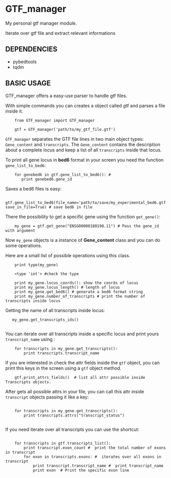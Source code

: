 # GTF_manager
My personal gtf manager module.

Iterate over gtf file and extract relevant informations
## DEPENDENCIES

- pybedtools
- tqdm

## BASIC USAGE

GTF_manager offers a easy-use parser to handle gtf files.

With simple commands you can creates a object called gtf and parses a file inside it.
```
    from GTF_manager import GTF_manager
    
    gtf = GTF_manager('path/to/my_gtf_file.gtf')
```

`GTF_manager` separates the GTF file lines in two main object types:  `Gene_content` and `transcripts`.
The `Gene_content` contains the description about a complete locus and keep a list of all `transcripts` inside that locus.

To print all gene locus in **bed6** format in your screen you need the function `gene_list_to_bed6`:
```
    for genebed6 in gtf.gene_list_to_bed6(): #
       print genebed6.gene_id
```
Saves a bed6 files is easy:
```
    gtf.gene_list_to_bed6(file_name='path/to/save/my_experimental_bed6.gtf', save_in_file=True) # save bed6 in file
```
There the possibility to get a specific gene using the function `get_gene()`:

```
    my_gene = gtf.get_gene("ENSG00000180198.11") # Pass the gene_id with argument
```
Now `my_gene` objects is a instance of **Gene_content** class and you can do some operations.

Here are a small list of possible operations using this class.

``` 
    print type(my_gene)
    
    <type 'int'> #check the type
    
    print my_gene.locus_coords(): show the coords of locus
    print my_gene.locus_length() # length of locus
    print my_gene.get_bed6() # generate a bed6 format string
    print my_gene.number_of_transcripts # print the number of transcripts inside locus
 ```
 
 Getting the name of all transcripts inside locus:
 ```
    my_gene.get_transcripts_ids()
    
```
You can iterate over all transcripts inside a specific locus and print yours `transcript_name` using :
```
    for transcripts in my_gene.get_transcripts():
        print transcripts.transcript_name
```

If you are interested in check the attr fields inside the `gtf` object, you can print this keys in the screen using a `gtf` object method.
```
    gtf.print_attrs_fields()  # list all attr possible inside Transcripts objects.
```
After gets all possible attrs in your file, you can call this attr inside `transcript` objects passing it like a key:

```

    for transcripts in my_gene.get_transcripts():
        print transcripts.attrs("transcript_status")
        
```
If you need iterate over all transcripts you can use the shortcut:
```

    for transcripts in gtf.transcripts_list():
        print transcript.exon_count #  print the total number of exons in transcript
        for exon in transcripts.exons: #  iterates over all exons in transcript
            print transcript.transcript_name #  print transcript_name
            print exon  # Print the specific exon line
            
```

